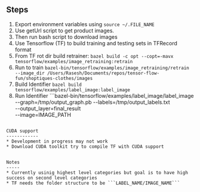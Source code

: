 Steps
-------
1. Export environment variables using ```source ~/.FILE_NAME```
1. Use getUrl script to get product images.
1. Then run bash script to download images
1. Use Tensorflow (TF) to build training and testing sets in TFRecord format
1. From TF rot dir build retrainer: ```bazel build -c opt --copt=-mavx tensorflow/examples/image_retraining:retrain```
1. Run to train ```bazel-bin/tensorflow/examples/image_retraining/retrain --image_dir /Users/Rasesh/Documents/repos/tensor-flow-fun/shoptiques-clothes/images```
1. Build Identifier ```bazel build tensorflow/examples/label_image:label_image```
1. Run Identifier ```bazel-bin/tensorflow/examples/label_image/label_image \
--graph=/tmp/output_graph.pb --labels=/tmp/output_labels.txt \
--output_layer=final_result \
--image=IMAGE_PATH
```

CUDA support
------------
* Development in progress may not work
* Download CUDA toolkit try to compile TF with CUDA support


Notes
-----
* Currently usinig highest level categories but goal is to have high success on second level categories
* TF needs the folder structure to be ```LABEL_NAME/IMAGE_NAME```
